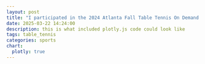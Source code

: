 ```yaml
---
layout: post
title: "I participated in the 2024 Atlanta Fall Table Tennis On Demand Tournament :ping_pong: but, unfortunately, did not advance from the group stage..."
date: 2025-03-22 14:24:00
description: this is what included plotly.js code could look like
tags: table_tennis
categories: sports
chart:
  plotly: true
---
```



